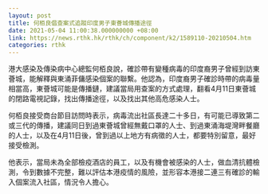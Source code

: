 ```yaml
---
layout: post
title: 何栢良倡查案式追蹤印度男子東薈城傳播途徑
date: 2021-05-04 11:00:38.000000000 +08:00
link: https://news.rthk.hk/rthk/ch/component/k2/1589110-20210504.htm
categories: rthk
---
```


港大感染及傳染病中心總監何栢良說，確診帶有變種病毒的印度裔男子曾經到訪東薈城，能解釋與東涌菲傭感染個案的聯繫。他認為，印度裔男子確診時帶的病毒量相當高，東薈城可能是傳播鏈，建議當局用查案的方式處理，翻看4月11日東薈城的閉路電視記錄，找出傳播途徑，以及找出其他高危感染人士。

何栢良接受商台節目訪問時表示，病毒流出社區長達二十多日，有可能已導致第二或三代的傳播，建議同日到過東薈城曾經無戴口罩的人士、到過東涌海堤灣畔餐廳的人士，以及在4月11日後，曾到過以上地方有病徵的人士，都要特別留意，最好接受檢測。

他表示，當局未為全部檢疫酒店的員工，以及有機會被感染的人士，做血清抗體檢測，令到數據不完整，難以評估本港疫情的風險，並形容本港接二連三有確診的輸入個案流入社區，情況令人擔心。
